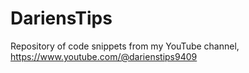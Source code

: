 # DariensTips
Repository of code snippets from my YouTube channel, https://www.youtube.com/@darienstips9409

